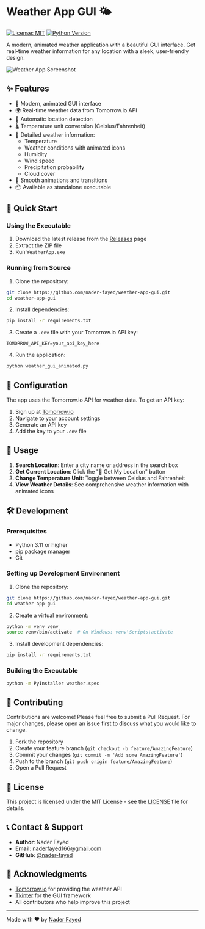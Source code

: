 # Weather App GUI 🌤️

[![License: MIT](https://img.shields.io/badge/License-MIT-yellow.svg)](https://opensource.org/licenses/MIT)
[![Python Version](https://img.shields.io/badge/python-3.11+-blue.svg)](https://www.python.org/downloads/)

A modern, animated weather application with a beautiful GUI interface. Get real-time weather information for any location with a sleek, user-friendly design.

![Weather App Screenshot](screenshots/app.png)

## ✨ Features

- 🎨 Modern, animated GUI interface
- 🌍 Real-time weather data from Tomorrow.io API
- 📍 Automatic location detection
- 🌡️ Temperature unit conversion (Celsius/Fahrenheit)
- 🎯 Detailed weather information:
  - Temperature
  - Weather conditions with animated icons
  - Humidity
  - Wind speed
  - Precipitation probability
  - Cloud cover
- 💫 Smooth animations and transitions
- 📦 Available as standalone executable

## 🚀 Quick Start

### Using the Executable

1. Download the latest release from the [Releases](https://github.com/nader-fayed/weather-app-gui/releases) page
2. Extract the ZIP file
3. Run `WeatherApp.exe`

### Running from Source

1. Clone the repository:
```bash
git clone https://github.com/nader-fayed/weather-app-gui.git
cd weather-app-gui
```

2. Install dependencies:
```bash
pip install -r requirements.txt
```

3. Create a `.env` file with your Tomorrow.io API key:
```
TOMORROW_API_KEY=your_api_key_here
```

4. Run the application:
```bash
python weather_gui_animated.py
```

## 🔧 Configuration

The app uses the Tomorrow.io API for weather data. To get an API key:
1. Sign up at [Tomorrow.io](https://www.tomorrow.io/)
2. Navigate to your account settings
3. Generate an API key
4. Add the key to your `.env` file

## 🎯 Usage

1. **Search Location**: Enter a city name or address in the search box
2. **Get Current Location**: Click the "📍 Get My Location" button
3. **Change Temperature Unit**: Toggle between Celsius and Fahrenheit
4. **View Weather Details**: See comprehensive weather information with animated icons

## 🛠️ Development

### Prerequisites
- Python 3.11 or higher
- pip package manager
- Git

### Setting up Development Environment

1. Clone the repository:
```bash
git clone https://github.com/nader-fayed/weather-app-gui.git
cd weather-app-gui
```

2. Create a virtual environment:
```bash
python -m venv venv
source venv/bin/activate  # On Windows: venv\Scripts\activate
```

3. Install development dependencies:
```bash
pip install -r requirements.txt
```

### Building the Executable

```bash
python -m PyInstaller weather.spec
```

## 📝 Contributing

Contributions are welcome! Please feel free to submit a Pull Request. For major changes, please open an issue first to discuss what you would like to change.

1. Fork the repository
2. Create your feature branch (`git checkout -b feature/AmazingFeature`)
3. Commit your changes (`git commit -m 'Add some AmazingFeature'`)
4. Push to the branch (`git push origin feature/AmazingFeature`)
5. Open a Pull Request

## 📄 License

This project is licensed under the MIT License - see the [LICENSE](LICENSE) file for details.

## 📞 Contact & Support

- **Author**: Nader Fayed
- **Email**: naderfayed166@gmail.com
- **GitHub**: [@nader-fayed](https://github.com/nader-fayed)

## 🙏 Acknowledgments

- [Tomorrow.io](https://www.tomorrow.io/) for providing the weather API
- [Tkinter](https://docs.python.org/3/library/tkinter.html) for the GUI framework
- All contributors who help improve this project

---

Made with ❤️ by [Nader Fayed](https://github.com/nader-fayed)

